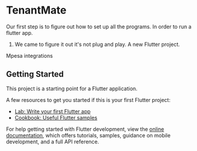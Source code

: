 # TenantMate

Our first step is to figure out how to set up all the programs. 
    In order to run a flutter app. 
1. We came to figure it out it's not plug and play.
A new Flutter project.

Mpesa integrations

## Getting Started

This project is a starting point for a Flutter application.

A few resources to get you started if this is your first Flutter project:

- [Lab: Write your first Flutter app](https://docs.flutter.dev/get-started/codelab)
- [Cookbook: Useful Flutter samples](https://docs.flutter.dev/cookbook)

For help getting started with Flutter development, view the
[online documentation](https://docs.flutter.dev/), which offers tutorials,
samples, guidance on mobile development, and a full API reference.
